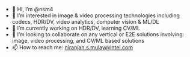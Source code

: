 - 👋 Hi, I’m @nsm4
- 👀 I’m interested in image & video processing technologies including codecs, HDR/DV, video analytics, computer vision & ML/DL
- 🌱 I’m currently working on HDR/DV, learning CV/ML
- 💞️ I’m looking to collaborate on any vertical or E2E solutions involving: image, video processing, and CV/ML based solutions
- 📫 How to reach me: <niranjan.s.mulay@intel.com>

<!---
nsm4/nsm4 is a ✨ special ✨ repository because its `README.md` (this file) appears on your GitHub profile.
You can click the Preview link to take a look at your changes.
--->
